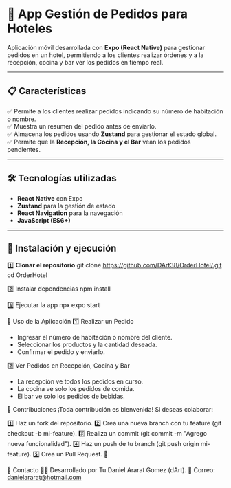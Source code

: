 # 🏨 App Gestión de Pedidos para Hoteles

Aplicación móvil desarrollada con **Expo (React Native)** para gestionar pedidos en un hotel, permitiendo a los clientes realizar órdenes y a la recepción, cocina y bar ver los pedidos en tiempo real.

---

## 📋 Características

✅ Permite a los clientes realizar pedidos indicando su número de habitación o nombre.  
✅ Muestra un resumen del pedido antes de enviarlo.  
✅ Almacena los pedidos usando **Zustand** para gestionar el estado global.  
✅ Permite que la **Recepción, la Cocina y el Bar** vean los pedidos pendientes.  

---

## 🛠️ Tecnologías utilizadas

- **React Native** con Expo  
- **Zustand** para la gestión de estado  
- **React Navigation** para la navegación  
- **JavaScript (ES6+)**  

---

## 🚀 Instalación y ejecución

1️⃣ **Clonar el repositorio**
git clone https://github.com/DArt38/OrderHotel/.git
cd OrderHotel

2️⃣ Instalar dependencias
npm install

3️⃣ Ejecutar la app
npx expo start


📌 Uso de la Aplicación
1️⃣ Realizar un Pedido

- Ingresar el número de habitación o nombre del cliente.
- Seleccionar los productos y la cantidad deseada.
- Confirmar el pedido y enviarlo.

2️⃣ Ver Pedidos en Recepción, Cocina y Bar

- La recepción ve todos los pedidos en curso.
- La cocina ve solo los pedidos de comida.
- El bar ve solo los pedidos de bebidas.

👥 Contribuciones
¡Toda contribución es bienvenida! Si deseas colaborar:

1️⃣ Haz un fork del repositorio.
2️⃣ Crea una nueva branch con tu feature (git checkout -b mi-feature).
3️⃣ Realiza un commit (git commit -m "Agrego nueva funcionalidad").
4️⃣ Haz un push de tu branch (git push origin mi-feature).
5️⃣ Crea un Pull Request. 🚀

📌 Contacto
👨‍💻 Desarrollado por Tu Daniel Ararat Gomez (dArt).
📧 Correo: danielararat@hotmail.com
